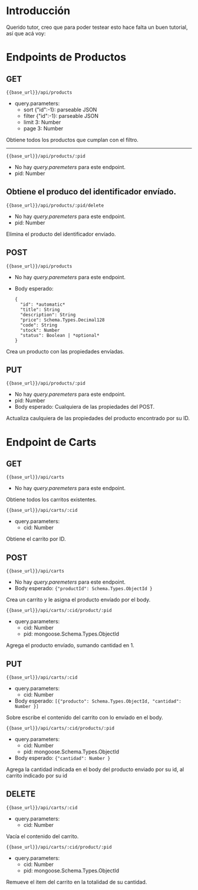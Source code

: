 # Introducción
Querido tutor, creo que para poder testear esto hace falta un buen tutorial, así que acá voy:

# Endpoints de Productos
## GET
  `{{base_url}}/api/products` 
  - query.parameters:
    - sort    {"id":-1}: parseable JSON
    - filter  {"id":-1}: parseable JSON
    - limit   3: Number
    - page    3: Number

Obtiene todos los productos que cumplan con el filtro.

---
  `{{base_url}}/api/products/:pid`
  - No hay *query.paremeters* para este endpoint.
  - pid: Number

Obtiene el produco del identificador envíado.
---
  `{{base_url}}/api/products/:pid/delete`
  - No hay *query.paremeters* para este endpoint.
  - pid: Number

Elimina el producto del identificador envíado.
## POST
  `{{base_url}}/api/products`
  - No hay *query.paremeters* para este endpoint.
  
  - Body esperado:
    ```
    {
      "id": *automatic*
      "title": String
      "description": String
      "price": Schema.Types.Decimal128
      "code": String 
      "stock": Number
      "status": Boolean | *optional*
    }
    ```

Crea un producto con las propiedades envíadas.
## PUT
  `{{base_url}}/api/products/:pid`
  - No hay *query.paremeters* para este endpoint.
  - pid: Number
  - Body esperado: Cualquiera de las propiedades del POST.

Actualiza caulquiera de las propiedades del producto encontrado por su ID.

# Endpoint de Carts
## GET
  `{{base_url}}/api/carts`
  - No hay *query.paremeters* para este endpoint.

Obtiene todos los carritos existentes.

  `{{base_url}}/api/carts/:cid`
  - query.parameters:
    - cid: Number

Obtiene el carrito por ID.
## POST
  `{{base_url}}/api/carts`
  - No hay *query.paremeters* para este endpoint.
  - Body esperado: `{"productId": Schema.Types.ObjectId }`
  
  Crea un carrito y le asigna el producto envíado por el body.

  `{{base_url}}/api/carts/:cid/product/:pid`
  - query.parameters:
    - cid: Number
    - pid: mongoose.Schema.Types.ObjectId

Agrega el producto envíado, sumando cantidad en 1.
## PUT
  `{{base_url}}/api/carts/:cid`
  - query.parameters:
    - cid: Number
  - Body esperado: `[{"producto": Schema.Types.ObjectId, "cantidad": Number }]`

Sobre escribe el contenido del carrito con lo envíado en el body.

  `{{base_url}}/api/carts/:cid/products/:pid`
  - query.parameters:
    - cid: Number
    - pid: mongoose.Schema.Types.ObjectId
  - Body esperado: `{"cantidad": Number }`

Agrega la cantidad indicada en el body del producto enviado por su id, al carrito indicado por su id
## DELETE
  `{{base_url}}/api/carts/:cid`
  - query.parameters:
    - cid: Number

Vacía el contenido del carrito.
  
  `{{base_url}}/api/carts/:cid/product/:pid`
  - query.parameters:
    - cid: Number
    - pid: mongoose.Schema.Types.ObjectId

Remueve el item del carrito en la totalidad de su cantidad.